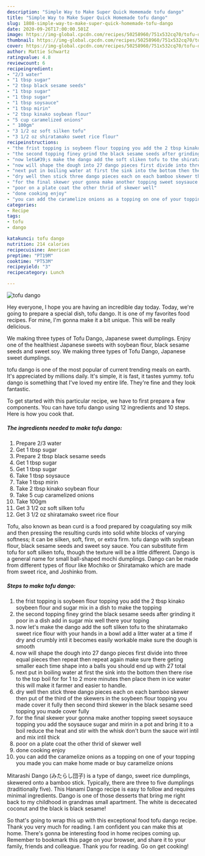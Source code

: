 ```yaml
---
description: "Simple Way to Make Super Quick Homemade tofu dango"
title: "Simple Way to Make Super Quick Homemade tofu dango"
slug: 1808-simple-way-to-make-super-quick-homemade-tofu-dango
date: 2020-09-26T17:00:00.501Z
image: https://img-global.cpcdn.com/recipes/50258960/751x532cq70/tofu-dango-recipe-main-photo.jpg
thumbnail: https://img-global.cpcdn.com/recipes/50258960/751x532cq70/tofu-dango-recipe-main-photo.jpg
cover: https://img-global.cpcdn.com/recipes/50258960/751x532cq70/tofu-dango-recipe-main-photo.jpg
author: Mattie Schwartz
ratingvalue: 4.8
reviewcount: 6
recipeingredient:
- "2/3 water"
- "1 tbsp sugar"
- "2 tbsp black sesame seeds"
- "1 tbsp sugar"
- "1 tbsp sugar"
- "1 tbsp soysauce"
- "1 tbsp mirin"
- "2 tbsp kinako soybean flour"
- "5 cup caramelized onions"
- " 100gm"
- "3 1/2 oz soft silken tofu"
- "3 1/2 oz shiratamako sweet rice flour"
recipeinstructions:
- "the frist topping is soybeen flour topping you add the 2 tbsp kinako soybeen flour and sugar mix in a dish to make the topping"
- "the second topping finey grind the black sesame seeds after grinding it poor in a dish add in sugar mix well there your toping"
- "now let&#39;s make the dango add the soft sliken tofu to the shiratamako sweet rice flour with your hands in a bowl add a litter water at a time if dry and crumbly intil it becomes easily workable make sure the dough is smooth"
- "now will shape the dough into 27 dango pieces first divide into three equal pieces then repeat then repeat again make sure there geting smaller each time shape into a balls you should end up with 27 total"
- "next put in boiling water at first the sink into the bottom then there rise to the top boil for for 1 to 2 more minutes then place them in ice water this will make it farmer and easier to handle."
- "dry well then stick three dango pieces each on each bamboo skewer then put of the third of the skewers in the soybeen flour topping you made cover it fully then second third skewer in the black sesame seed topping you made cover fully"
- "for the final skewer your gonna make another topping sweet soysauce topping you add the soysauce sugar and mirin in a pot and bring it to a boil reduce the heat and stir with the whisk don&#39;t burn the sauce wirl intil and mix intil thick"
- "poor on a plate coat the other thrid of skewer well"
- "done cooking enjoy"
- "you can add the caramelize onions as a topping on one of your topping you made you can make home made or buy caramelize onions"
categories:
- Recipe
tags:
- tofu
- dango

katakunci: tofu dango 
nutrition: 214 calories
recipecuisine: American
preptime: "PT19M"
cooktime: "PT53M"
recipeyield: "3"
recipecategory: Lunch

---
```



![tofu dango](https://img-global.cpcdn.com/recipes/50258960/751x532cq70/tofu-dango-recipe-main-photo.jpg)

Hey everyone, I hope you are having an incredible day today. Today, we're going to prepare a special dish, tofu dango. It is one of my favorites food recipes. For mine, I'm gonna make it a bit unique. This will be really delicious.

We making three types of Tofu Dango, Japanese sweet dumplings. Enjoy one of the healthiest Japanese sweets with soybean flour, black sesame seeds and sweet soy. We making three types of Tofu Dango, Japanese sweet dumplings.

tofu dango is one of the most popular of current trending meals on earth. It's appreciated by millions daily. It's simple, it is fast, it tastes yummy. tofu dango is something that I've loved my entire life. They're fine and they look fantastic.


To get started with this particular recipe, we have to first prepare a few components. You can have tofu dango using 12 ingredients and 10 steps. Here is how you cook that.

<!--inarticleads1-->

##### The ingredients needed to make tofu dango:

1. Prepare 2/3 water
1. Get 1 tbsp sugar
1. Prepare 2 tbsp black sesame seeds
1. Get 1 tbsp sugar
1. Get 1 tbsp sugar
1. Take 1 tbsp soysauce
1. Take 1 tbsp mirin
1. Take 2 tbsp kinako soybean flour
1. Take 5 cup caramelized onions
1. Take  100gm
1. Get 3 1/2 oz soft silken tofu
1. Get 3 1/2 oz shiratamako sweet rice flour


Tofu, also known as bean curd is a food prepared by coagulating soy milk and then pressing the resulting curds into solid white blocks of varying softness; it can be silken, soft, firm, or extra firm. tofu dango with soybean flour, black sesame seeds and sweet soy sauce. You can substitute firm tofu for soft silken tofu, though the texture will be a little different. Dango is a general name for small ball-shaped mochi dumplings. Dango can be made from different types of flour like Mochiko or Shiratamako which are made from sweet rice, and Joshinko from. 

<!--inarticleads2-->

##### Steps to make tofu dango:

1. the frist topping is soybeen flour topping you add the 2 tbsp kinako soybeen flour and sugar mix in a dish to make the topping
1. the second topping finey grind the black sesame seeds after grinding it poor in a dish add in sugar mix well there your toping
1. now let&#39;s make the dango add the soft sliken tofu to the shiratamako sweet rice flour with your hands in a bowl add a litter water at a time if dry and crumbly intil it becomes easily workable make sure the dough is smooth
1. now will shape the dough into 27 dango pieces first divide into three equal pieces then repeat then repeat again make sure there geting smaller each time shape into a balls you should end up with 27 total
1. next put in boiling water at first the sink into the bottom then there rise to the top boil for for 1 to 2 more minutes then place them in ice water this will make it farmer and easier to handle.
1. dry well then stick three dango pieces each on each bamboo skewer then put of the third of the skewers in the soybeen flour topping you made cover it fully then second third skewer in the black sesame seed topping you made cover fully
1. for the final skewer your gonna make another topping sweet soysauce topping you add the soysauce sugar and mirin in a pot and bring it to a boil reduce the heat and stir with the whisk don&#39;t burn the sauce wirl intil and mix intil thick
1. poor on a plate coat the other thrid of skewer well
1. done cooking enjoy
1. you can add the caramelize onions as a topping on one of your topping you made you can make home made or buy caramelize onions


Mitarashi Dango (みたらし団子) is a type of dango, sweet rice dumplings, skewered onto a bamboo stick. Typically, there are three to five dumplings (traditionally five). This Hanami Dango recipe is easy to follow and requires minimal ingredients. Dango is one of those desserts that bring me right back to my childhood in grandmas small apartment. The white is dececated coconut and the black is black sesame! 

So that's going to wrap this up with this exceptional food tofu dango recipe. Thank you very much for reading. I am confident you can make this at home. There's gonna be interesting food in home recipes coming up. Remember to bookmark this page on your browser, and share it to your family, friends and colleague. Thank you for reading. Go on get cooking!
